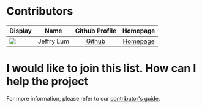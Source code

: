 # Contributors

Display | Name | Github Profile | Homepage
---|:---:|:---:|:---:
![](https://avatars1.githubusercontent.com/u/22460123) | Jeffry Lum | [Github](https://github.com/j-lum/) | [Homepage](https://se.kasugano.moe)

# I would like to join this list. How can I help the project

For more information, please refer to our [contributor's guide](https://oss-generic.github.io/process/).
